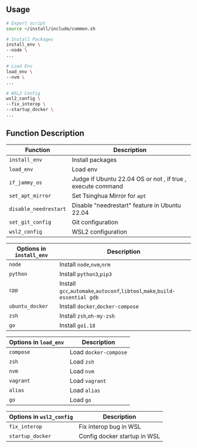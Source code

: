 ## Usage
```bash
# Export script
source ~/install/include/common.sh

# Install Packages
install_env \
--node \
...

# Load Env
load_env \
--nvm \
...

# WSL2 Config
wsl2_config \
--fix_interop \
--startup_docker \
...
```

## Function Description

| **Function**          | **Description**                                             |
| --------------------- | ----------------------------------------------------------- |
| `install_env`         | Install packages                                            |
| `load_env`            | Load env                                                    |
| `if_jammy_os`         | Judge if Ubuntu 22.04 OS or not , if true , execute command |
| `set_apt_mirror`      | Set Tsinghua Mirror for `apt`                               |
| `disable_needrestart` | Disable "needrestart" feature in Ubuntu 22.04               |
| `set_git_config`      | Git configuration                                           |
| `wsl2_config`         | WSL2 configuration                                          |

| **Options in `install_env`** | **Description**                                                            |
| ---------------------------- | -------------------------------------------------------------------------- |
| `node`                       | Install `node`,`nvm`,`nrm`                                                 |
| `python`                     | Install `python3`,`pip3`                                                   |
| `cpp`                        | Install `gcc`,`automake`,`autoconf`,`libtool`,`make`,`build-essential gdb` |
| `ubuntu_docker`              | Install `docker`,`docker-compose`                                          |
| `zsh`                        | Install `zsh`,`oh-my-zsh`                                                  |
| `go`                         | Install `go1.18`                                                           |

| **Options in `load_env`** | **Description**       |
| ------------------------- | --------------------- |
| `compose`                 | Load `docker-compose` |
| `zsh`                     | Load `zsh`            |
| `nvm`                     | Load `nvm`            |
| `vagrant`                 | Load `vagrant`        |
| `alias`                   | Load `alias`          |
| `go`                      | Load `go`             |

| **Options in `wsl2_config`** | **Description**              |
| ---------------------------- | ---------------------------- |
| `fix_interop`                | Fix interop bug in WSL       |
| `startup_docker`             | Config docker startup in WSL |